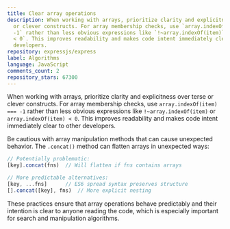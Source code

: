 ```yaml
---
title: Clear array operations
description: When working with arrays, prioritize clarity and explicitness over terse
  or clever constructs. For array membership checks, use `array.indexOf(item) ===
  -1` rather than less obvious expressions like `!~array.indexOf(item)` or `array.indexOf(item)
  < 0`. This improves readability and makes code intent immediately clear to other
  developers.
repository: expressjs/express
label: Algorithms
language: JavaScript
comments_count: 2
repository_stars: 67300
---
```


When working with arrays, prioritize clarity and explicitness over terse or clever constructs. For array membership checks, use `array.indexOf(item) === -1` rather than less obvious expressions like `!~array.indexOf(item)` or `array.indexOf(item) < 0`. This improves readability and makes code intent immediately clear to other developers.

Be cautious with array manipulation methods that can cause unexpected behavior. The `.concat()` method can flatten arrays in unexpected ways:

```js
// Potentially problematic:
[key].concat(fns)  // Will flatten if fns contains arrays

// More predictable alternatives:
[key, ...fns]      // ES6 spread syntax preserves structure
[].concat([key], fns)  // More explicit nesting
```

These practices ensure that array operations behave predictably and their intention is clear to anyone reading the code, which is especially important for search and manipulation algorithms.